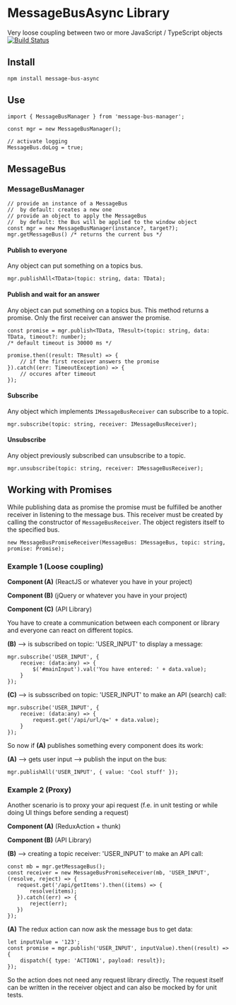 # MessageBusAsync Library

Very loose coupling between two or more JavaScript / TypeScript objects
[![Build Status](https://travis-ci.org/m-rom/message-bus-async.svg?branch=master)](https://travis-ci.org/m-rom/message-bus-async)

## Install
```
npm install message-bus-async
```

## Use
```
import { MessageBusManager } from 'message-bus-manager';

const mgr = new MessageBusManager();

// activate logging
MessageBus.doLog = true;
```

## MessageBus

### MessageBusManager
```
// provide an instance of a MessageBus
//  by default: creates a new one
// provide an object to apply the MessageBus
//  by default: the Bus will be applied to the window object
const mgr = new MessageBusManager(instance?, target?);
mgr.getMessageBus() /* returns the current bus */
```

#### Publish to everyone
Any object can put something on a topics bus.
```
mgr.publishAll<TData>(topic: string, data: TData);
```

#### Publish and wait for an answer
Any object can put something on a topics bus. 
This method returns a promise. Only the first receiver can answer the promise.
```
const promise = mgr.publish<TData, TResult>(topic: string, data: TData, timeout?: number);
/* default timeout is 30000 ms */

promise.then((result: TResult) => {
    // if the first receiver answers the promise
}).catch((err: TimeoutException) => {
    // occures after timeout
});
```

#### Subscribe
Any object which implements ```IMessageBusReceiver``` can subscribe to a topic.
```
mgr.subscribe(topic: string, receiver: IMessageBusReceiver);
```


#### Unsubscribe
Any object previously subscribed can unsubscribe to a topic.
```
mgr.unsubscribe(topic: string, receiver: IMessageBusReceiver);
```

## Working with Promises
While publishing data as promise the promise must be fulfilled be another receiver in listening to the message bus. This receiver must be created by calling the constructor of ```MessageBusReceiver```. The object registers itself to the specified bus.
```
new MessageBusPromiseReceiver(MessageBus: IMessageBus, topic: string, promise: Promise);
```

### Example 1 (Loose coupling)

**Component (A)** (ReactJS or whatever you have in your project)

**Component (B)** (jQuery or whatever you have in your project)

**Component (C)** (API Library)

You have to create a communication between each component or library and everyone can react on different topics.

**(B)** --> is subscribed on topic: 'USER_INPUT' to display a message:
```
mgr.subscribe('USER_INPUT', { 
    receive: (data:any) => {
        $('#mainInput').val('You have entered: ' + data.value); 
    }
});
``` 

**(C)** --> is subsscribed on topic: 'USER_INPUT' to make an API (search) call:
```
mgr.subscribe('USER_INPUT', { 
    receive: (data:any) => {
        request.get('/api/url/q=' + data.value);
    }
});
``` 

So now if **(A)** publishes something every component does its work:

**(A)** --> gets user input --> publish the input on the bus:

```
mgr.publishAll('USER_INPUT', { value: 'Cool stuff' });
``` 

### Example 2 (Proxy)

Another scenario is to proxy your api request (f.e. in unit testing or while doing UI things before sending a request)

**Component (A)** (ReduxAction + thunk)

**Component (B)** (API Library)

**(B)** --> creating a topic receiver: 'USER_INPUT' to make an API call:
```
const mb = mgr.getMessageBus();
const receiver = new MessageBusPromiseReceiver(mb, 'USER_INPUT', (resolve, reject) => {
   request.get('/api/getItems').then((items) => {
       resolve(items);
   }).catch((err) => {
       reject(err);
   })
});
``` 

**(A)** The redux action can now ask the message bus to get data: 
```
let inputValue = '123';
const promise = mgr.publish('USER_INPUT', inputValue).then((result) => {
    dispatch({ type: 'ACTION1', payload: result});
});
```
So the action does not need any request library directly.
The request itself can be written in the receiver object and can also be mocked by for unit tests.
